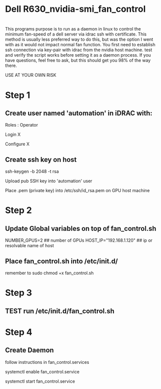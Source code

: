 # Dell R630_nvidia-smi_fan_control

# 

This programs purpose is to run as a daemon in linux to control the minimum fan-speed of a dell server via idrac ssh with certificate. This method is usually less preferred way to do this, but was the option I went with as it would not impact normal fan function.
You first need to establish ssh connection via key-pair with idrac from the nvidia host machine. test and verify the script works before setting it as a daemon process. If you have questions, feel free to ask, but this should get you 98% of the way there.

USE AT YOUR OWN RISK

# Step 1

## Create user named 'automation' in iDRAC with:

Roles : Operator

Login      X

Configure  X


## Create ssh key on host

ssh-keygen -b 2048 -t rsa

Upload pub SSH key into 'automation' user

Place .pem (private key) into /etc/ssh/id_rsa.pem on GPU host machine

# Step 2

## Update Global variables on top of fan_control.sh

NUMBER_GPUS=2 ## number of GPUs
HOST_IP="192.168.1.120" ## ip or resolvable name of host

## Place fan_control.sh into /etc/init.d/ 

remember to sudo chmod +x fan_control.sh

# Step 3

## TEST run /etc/init.d/fan_control.sh

# Step 4 

## Create Daemon

follow instructions in fan_control.services

systemctl enable fan_control.service

systemctl start fan_control.service
